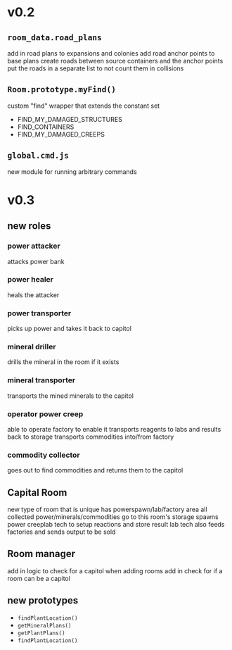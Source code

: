 # v0.2

## `room_data.road_plans`

add in road plans to expansions and colonies
add road anchor points to base plans
create roads between source containers and the anchor points
put the roads in a separate list to not count them in collisions

## `Room.prototype.myFind()`
custom "find" wrapper that extends the constant set
- FIND_MY_DAMAGED_STRUCTURES
- FIND_CONTAINERS
- FIND_MY_DAMAGED_CREEPS

## `global.cmd.js`
new module for running arbitrary commands


# v0.3

## new roles

### power attacker
attacks power bank

### power healer
heals the attacker

### power transporter
picks up power and takes it back to capitol

### mineral driller
drills the mineral in the room if it exists

### mineral transporter
transports the mined minerals to the capitol

### operator power creep
able to operate factory to enable it
transports reagents to labs and results back to storage
transports commodities into/from factory

### commodity collector
goes out to find commodities and returns them to the capitol

## Capital Room
new type of room that is unique
has powerspawn/lab/factory area
all collected power/minerals/commodities go to this room's storage
spawns power creeplab tech to setup reactions and store result
lab tech also feeds factories and sends output to be sold

## Room manager
add in logic to check for a capitol when adding rooms
add in check for if a room can be a capitol

## new prototypes
- `findPlantLocation()`
- `getMineralPlans()`
- `getPlantPlans()`
- `findPlantLocation()`
